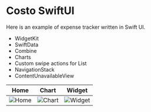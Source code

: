 # Costo SwiftUI

Here is an example of expense tracker written in Swift UI. 

* WidgetKit
* SwiftData 
* Combine
* Charts
* Custom swipe actions for List
* NavigationStack
* ContentUnavailableView

| Home | Chart | Widget |
| :---: |  :---: | :---: |
| ![Home](https://en.proft.me/media/ios/ios_costo_home.jpg) | ![Chart](https://en.proft.me/media/ios/ios_costo_chart.jpg) | ![Widget](https://en.proft.me/media/ios/ios_costo_widget.jpg) |
